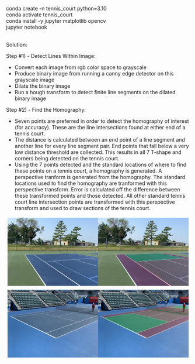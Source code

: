 conda create -n tennis_court python=3.10<br/>
conda activate tennis_court<br/>
conda install -y jupyter matplotlib opencv<br/>
jupyter notebook<br/><br/>


Solution:

Step #1) - Detect Lines Within Image:
- Convert each image from rgb color space to grayscale
- Produce binary image from running a canny edge detector on this grayscale image
- Dilate the binary image
- Run a hough transform to detect finite line segments on the dilated binary image

Step #2) - Find the Homography:
- Seven points are preferred in order to detect the homography of interest (for accuracy). These are the line intersections found at either end of a tennis court.
- The distance is calculated between an end point of a line segment and another line for every line segment pair. End points that fall below a very low distance threshold are collected. This results in all 7 T-shape and corners being detected on the tennis court.
- Using the 7 points detected and the standard locations of where to find these points on a tennis court, a homography is generated. A perspective tranform is generated from the homography. The standard locations used to find the homography are tranformed with this perspective transform. Error is calculated off the difference between these transformed points and those detected. All other standard tennis court line intersection points are transformed with this perspective transform and used to draw sections of the tennis court.

![alt text](https://github.com/TrevMasterFlex/tennis_court/blob/main/output0.png?raw=true)
![alt text](https://github.com/TrevMasterFlex/tennis_court/blob/main/output1.png?raw=true)
